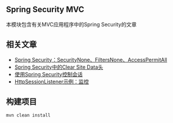 ## Spring Security MVC

本模块包含有关MVC应用程序中的Spring Security的文章

## 相关文章

+ [Spring Security：SecurityNone、FiltersNone、AccessPermitAll](http://tu-yucheng.github.io/springsecurity/2023/05/17/security-none-filters-none-access-permitAll.html)
+ [Spring Security中的Clear Site Data头](http://tu-yucheng.github.io/springsecurity/2023/05/17/spring-security-clear-site-data-header.html)
+ [使用Spring Security控制会话](http://tu-yucheng.github.io/springsecurity/2023/05/17/spring-security-session.html)
+ [HttpSessionListener示例：监控](http://tu-yucheng.github.io/springsecurity/2023/05/17/java-httpsessionlistener-metrics.html)

## 构建项目

```bash
mvn clean install
```